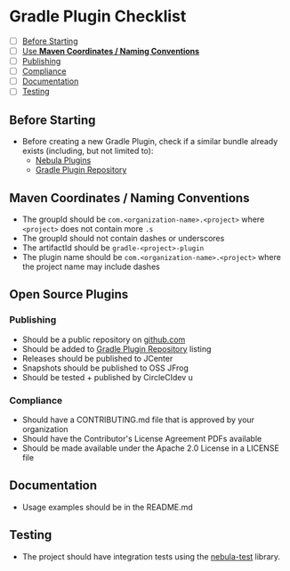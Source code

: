# Gradle Plugin Checklist

- [ ] [Before Starting](#before-starting)
- [ ] [Use **Maven Coordinates / Naming Conventions**](#maven-coordinates-naming-conventions)
- [ ] [Publishing](#publishing)
- [ ] [Compliance](#compliance)
- [ ] [Documentation](#documentation)
- [ ] [Testing](#testing)

## Before Starting

- Before creating a new Gradle Plugin, check if a similar bundle already exists
  (including, but not limited to):
  - [Nebula Plugins](http://nebula-plugins.github.io/)
  - [Gradle Plugin Repository](https://plugins.gradle.org/)

## Maven Coordinates / Naming Conventions

- The groupId should be ``com.<organization-name>.<project>`` where ``<project>`` does not contain
more ``.s``
- The groupId should not contain dashes or underscores
- The artifactId should be ``gradle-<project>-plugin``
- The plugin name should be ``com.<organization-name>.<project>`` where the project name may include
 dashes

## Open Source Plugins

### Publishing

- Should be a public repository on [github.com](https://github.com/)
- Should be added to [Gradle Plugin Repository](https://plugins.gradle.org/) listing
- Releases should be published to JCenter
- Snapshots should be published to OSS JFrog
- Should be tested + published by CircleCIdev u

### Compliance

- Should have a CONTRIBUTING.md file that is approved by your organization
- Should have the Contributor's License Agreement PDFs available
- Should be made available under the Apache 2.0 License in a LICENSE file

## Documentation

- Usage examples should be in the README.md

## Testing

- The project should have integration tests using the
  [nebula-test](https://github.com/nebula-plugins/nebula-test) library.
